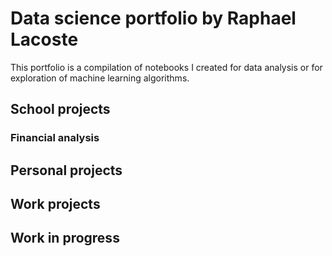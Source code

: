 # Data science portfolio by Raphael Lacoste
This portfolio is a compilation of notebooks I created for data analysis or for exploration of machine learning algorithms.

## School projects
### Financial analysis

## Personal projects

## Work projects

## Work in progress
